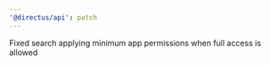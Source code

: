```yaml
---
'@directus/api': patch
---
```


Fixed search applying minimum app permissions when full access is allowed
